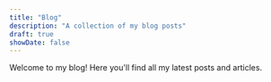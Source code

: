 ```yaml
---
title: "Blog"
description: "A collection of my blog posts"
draft: true
showDate: false
---
```


Welcome to my blog! Here you'll find all my latest posts and articles.
